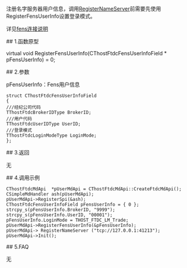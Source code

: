 <p>注册名字服务器用户信息，调用<a href="../REGISTERNAMESERVER/">RegisterNameServer</a>前需要先使用RegisterFensUserInfo设置登录模式。</p>
<p>详见<a href="../../../QTYWGZ/FENS/">fens连接说明</a></p>
<span class="anchor" id="7df00981-5488-4ede-ae57-ae404f04e100"></span>
## 1.函数原型
<p>virtual void RegisterFensUserInfo(CThostFtdcFensUserInfoField * pFensUserInfo) = 0;</p>
<span class="anchor" id="27f6c90e-3a42-4f8f-867d-a0ecb33ae3af"></span>
## 2.参数
<p>pFensUserInfo：Fens用户信息</p>
<pre><code>struct CThostFtdcFensUserInfoField
{
///经纪公司代码
TThostFtdcBrokerIDType BrokerID;
///用户代码
TThostFtdcUserIDType UserID;
///登录模式
TThostFtdcLoginModeType LoginMode;
};  
</code></pre>
<span class="anchor" id="302dadf8-ae48-4897-81cf-7db26d5a42a1"></span>
## 3.返回
<p>无</p>
<span class="anchor" id="324f01d5-f965-4d86-ac25-170bfff8bac8"></span>
## 4.调用示例
<pre><code>CThostFtdcMdApi  *pUserMdApi = CThostFtdcMdApi::CreateFtdcMdApi();
CSimpleMdHandler ash(pUserMdApi);
pUserMdApi-&gt;RegisterSpi(&amp;ash);
CThostFtdcFensUserInfoField pFensUserInfo = { 0 };
strcpy_s(pFensUserInfo.BrokerID, "9999");
strcpy_s(pFensUserInfo.UserID, "00001");
pFensUserInfo.LoginMode = THOST_FTDC_LM_Trade;
pUserMdApi-&gt;RegisterFensUserInfo(&amp;pFensUserInfo);
pUserMdApi-&gt; RegisterNameServer ("tcp://127.0.0.1:41213");
pUserMdApi-&gt;Init();
</code></pre>
<span class="anchor" id="5633d754-4f25-4d3f-99d3-97a4677d57a2"></span>
## 5.FAQ
<p>无</p>
